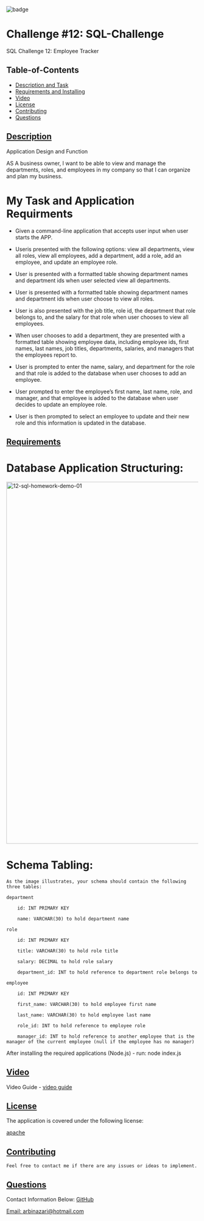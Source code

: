 ![badge](https://img.shields.io/badge/license-apache-blue)

# Challenge #12:  SQL-Challenge

 SQL Challenge 12: Employee Tracker 

  ## Table-of-Contents
  * [Description and Task](#description)
  * [Requirements and Installing](#Requirements)
  * [Video](#video)
  * [License](#license)   
  * [Contributing](#contributing)
  * [Questions](#questions)


## [Description](#table-of-contents)
 
 Application Design and Function

 AS A business owner, I want to be able to view and manage the departments, roles, and 
 employees in my company so that I can organize and plan my business.

 # My Task and Application Requirments

   - Given a command-line application that accepts user input when user starts the APP. 

   - Useris presented with the following options: view all departments, view all roles, view all employees, 
     add a department, add a role, add an employee, and update an employee role.

   - User is presented with a formatted table showing department names and department ids when user selected view 
     all departments.

   - User is presented with a formatted table showing department names and department ids when user choose to view all roles.

   - User is also presented with the job title, role id, the department that role belongs to, and the 
     salary for that role when user chooses to view all employees.

   - When user chooses to add a department, they are presented with a formatted table showing employee data, including 
     employee ids, first names, last names, job titles, departments, salaries, and managers that the employees report to.
   
   - User is  prompted to enter the name, salary, and department for the role and that role is added to the database when user
      chooses to add an employee.

   - User prompted to enter the employee’s first name, last name, role, and manager, and that employee is added to the database
     when user decides to update an employee role.

   - User is then prompted to select an employee to update and their new role and this information is updated in the database.


   ## [Requirements](#table-of-contents)


   # Database Application Structuring:

<img width="948" alt="12-sql-homework-demo-01" src="https://user-images.githubusercontent.com/95839411/160297289-228054c8-14f5-41d9-9549-e9f45a91a2bf.png">

   # Schema Tabling:

    As the image illustrates, your schema should contain the following three tables:

    department

        id: INT PRIMARY KEY

        name: VARCHAR(30) to hold department name

    role

        id: INT PRIMARY KEY

        title: VARCHAR(30) to hold role title

        salary: DECIMAL to hold role salary

        department_id: INT to hold reference to department role belongs to

    employee

        id: INT PRIMARY KEY

        first_name: VARCHAR(30) to hold employee first name

        last_name: VARCHAR(30) to hold employee last name

        role_id: INT to hold reference to employee role

        manager_id: INT to hold reference to another employee that is the manager of the current employee (null if the employee has no manager)


After installing the required applications (Node.js) - run: node index.js

  ## [Video](#table-of-contents)
 
   Video Guide - [video guide](https://www.awesomescreenshot.com/video/8088527?key=31c974d7390b9d45138cd99217a5196a)
  
  ## [License](#table-of-contents)
  The application is covered under the following license:
  
  [apache](https://choosealicense.com/licenses/apache)
    
    
  ## [Contributing](#table-of-contents)
  
    Feel free to contact me if there are any issues or ideas to implement.
    
  ## [Questions](#table-of-contents)
  Contact Information Below:
  [GitHub](https://github.com/arbinazari)

  [Email: arbinazari@hotmail.com](mailto:arbinazari@hotmail.com)
